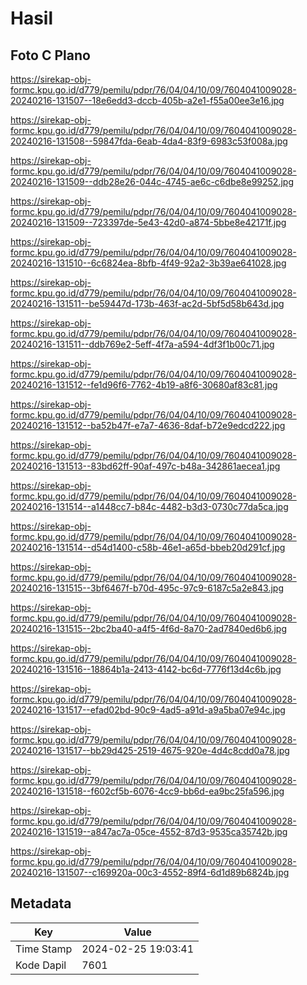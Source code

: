 # Hasil

## Foto C Plano

https://sirekap-obj-formc.kpu.go.id/d779/pemilu/pdpr/76/04/04/10/09/7604041009028-20240216-131507--18e6edd3-dccb-405b-a2e1-f55a00ee3e16.jpg

https://sirekap-obj-formc.kpu.go.id/d779/pemilu/pdpr/76/04/04/10/09/7604041009028-20240216-131508--59847fda-6eab-4da4-83f9-6983c53f008a.jpg

https://sirekap-obj-formc.kpu.go.id/d779/pemilu/pdpr/76/04/04/10/09/7604041009028-20240216-131509--ddb28e26-044c-4745-ae6c-c6dbe8e99252.jpg

https://sirekap-obj-formc.kpu.go.id/d779/pemilu/pdpr/76/04/04/10/09/7604041009028-20240216-131509--723397de-5e43-42d0-a874-5bbe8e42171f.jpg

https://sirekap-obj-formc.kpu.go.id/d779/pemilu/pdpr/76/04/04/10/09/7604041009028-20240216-131510--6c6824ea-8bfb-4f49-92a2-3b39ae641028.jpg

https://sirekap-obj-formc.kpu.go.id/d779/pemilu/pdpr/76/04/04/10/09/7604041009028-20240216-131511--be59447d-173b-463f-ac2d-5bf5d58b643d.jpg

https://sirekap-obj-formc.kpu.go.id/d779/pemilu/pdpr/76/04/04/10/09/7604041009028-20240216-131511--ddb769e2-5eff-4f7a-a594-4df3f1b00c71.jpg

https://sirekap-obj-formc.kpu.go.id/d779/pemilu/pdpr/76/04/04/10/09/7604041009028-20240216-131512--fe1d96f6-7762-4b19-a8f6-30680af83c81.jpg

https://sirekap-obj-formc.kpu.go.id/d779/pemilu/pdpr/76/04/04/10/09/7604041009028-20240216-131512--ba52b47f-e7a7-4636-8daf-b72e9edcd222.jpg

https://sirekap-obj-formc.kpu.go.id/d779/pemilu/pdpr/76/04/04/10/09/7604041009028-20240216-131513--83bd62ff-90af-497c-b48a-342861aecea1.jpg

https://sirekap-obj-formc.kpu.go.id/d779/pemilu/pdpr/76/04/04/10/09/7604041009028-20240216-131514--a1448cc7-b84c-4482-b3d3-0730c77da5ca.jpg

https://sirekap-obj-formc.kpu.go.id/d779/pemilu/pdpr/76/04/04/10/09/7604041009028-20240216-131514--d54d1400-c58b-46e1-a65d-bbeb20d291cf.jpg

https://sirekap-obj-formc.kpu.go.id/d779/pemilu/pdpr/76/04/04/10/09/7604041009028-20240216-131515--3bf6467f-b70d-495c-97c9-6187c5a2e843.jpg

https://sirekap-obj-formc.kpu.go.id/d779/pemilu/pdpr/76/04/04/10/09/7604041009028-20240216-131515--2bc2ba40-a4f5-4f6d-8a70-2ad7840ed6b6.jpg

https://sirekap-obj-formc.kpu.go.id/d779/pemilu/pdpr/76/04/04/10/09/7604041009028-20240216-131516--18864b1a-2413-4142-bc6d-7776f13d4c6b.jpg

https://sirekap-obj-formc.kpu.go.id/d779/pemilu/pdpr/76/04/04/10/09/7604041009028-20240216-131517--efad02bd-90c9-4ad5-a91d-a9a5ba07e94c.jpg

https://sirekap-obj-formc.kpu.go.id/d779/pemilu/pdpr/76/04/04/10/09/7604041009028-20240216-131517--bb29d425-2519-4675-920e-4d4c8cdd0a78.jpg

https://sirekap-obj-formc.kpu.go.id/d779/pemilu/pdpr/76/04/04/10/09/7604041009028-20240216-131518--f602cf5b-6076-4cc9-bb6d-ea9bc25fa596.jpg

https://sirekap-obj-formc.kpu.go.id/d779/pemilu/pdpr/76/04/04/10/09/7604041009028-20240216-131519--a847ac7a-05ce-4552-87d3-9535ca35742b.jpg

https://sirekap-obj-formc.kpu.go.id/d779/pemilu/pdpr/76/04/04/10/09/7604041009028-20240216-131507--c169920a-00c3-4552-89f4-6d1d89b6824b.jpg


## Metadata

| Key        | Value               |
| ---------- | ------------------- |
| Time Stamp | 2024-02-25 19:03:41 |
| Kode Dapil | 7601                |



